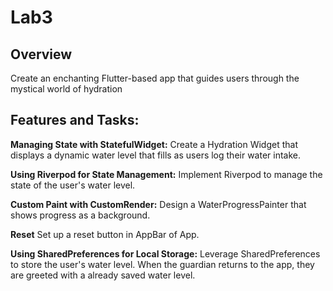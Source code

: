 # Lab3

## Overview

Create an enchanting Flutter-based app that guides users through the mystical world of hydration

## Features and Tasks:

**Managing State with StatefulWidget:**
Create a Hydration Widget that displays a dynamic water level that fills as users log their water intake.

**Using Riverpod for State Management:**
Implement Riverpod to manage the state of the user's water level.

**Custom Paint with CustomRender:**
Design a WaterProgressPainter that shows progress as a background.

**Reset**
Set up a reset button in AppBar of App.

**Using SharedPreferences for Local Storage:**
Leverage SharedPreferences to store the user's water level. When the guardian returns to the app, they are greeted with a already saved water level.
